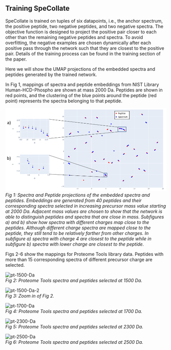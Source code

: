 ## Training SpeCollate

SpeCollate is trained on tuples of six datapoints, i.e., the anchor spectrum, the positive peptide, two negative peptides, and two negative spectra. The objective function is designed to project the positive pair closer to each other than the remaining negative peptides and spectra. To avoid overfitting, the negative examples are chosen dynamically after each positive pass through the network such that they are closest to the positive pair. Details of the training process can be found in the training section of the paper.

Here we will show the UMAP projections of the embedded spectra and peptides generated by the trained network.

In Fig 1, mappings of spectra and peptide embeddings from NIST Library Human-HCD-Phospho are shown at mass 2000 Da. Peptides are shown in red points, and the clustering of the blue points around the peptide (red point) represents the spectra belonging to that peptide. 

![human-hcd-2000-Da](_images/human-hcd-2000-Da.png)  
*Fig 1: Spectra and Peptide projections of the embedded spectra and peptides. Embeddings are generated from 40 peptides and their corresponding spectra selected in increasing precursor mass value starting at 2000 Da. Adjacent mass values are chosen to show that the network is able to distinguish peptides and spectra that are close in mass. Subfigures a) and b) show how spectra with different charges map close to the peptides. Although different charge spectra are mapped close to the peptide, they still tend to be relatively farther from other charges. In subfigure a) spectra with charge 4 are closest to the peptide while in subfigure b) spectra with lower charge are closest to the peptide.*



Figs 2-6 show the mappings for Proteome Tools library data. Peptides with more than 15 corresponding spectra of different precursor charge are selected.

![pt-1500-Da](https://user-images.githubusercontent.com/85772973/131393171-3fb81b3b-64a7-4844-aadf-c476bebb08c7.png)  
*Fig 2: Proteome Tools spectra and peptides selected at 1500 Da.*
  
  
  
![pt-1500-Da-2](https://user-images.githubusercontent.com/85772973/131393616-0abaf64b-2240-4798-a9d5-0eb6ed653a52.png)  
*Fig 3: Zoom in of Fig 2.*
  
  
  
![pt-1700-Da](https://user-images.githubusercontent.com/85772973/131393774-92268b9a-cd00-4e8a-9b2c-15107f6f36db.png)  
*Fig 4: Proteome Tools spectra and peptides selected at 1700 Da.*
  
  
  
![pt-2300-Da](https://user-images.githubusercontent.com/85772973/131393860-fe37429a-a6d8-424b-b28b-3c9731da6006.png)  
*Fig 5: Proteome Tools spectra and peptides selected at 2300 Da.*
  
  
  
![pt-2500-Da](https://user-images.githubusercontent.com/85772973/131393934-13afac61-2fe7-4dd3-a305-00e45965943d.png)  
*Fig 6: Proteome Tools spectra and peptides selected at 2500 Da.*
